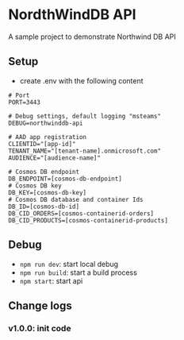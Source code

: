 # NordthWindDB API

A sample project to demonstrate Northwind DB API


## Setup
* create .env with the following content
```
# Port
PORT=3443

# Debug settings, default logging "msteams"
DEBUG=northwinddb-api

# AAD app registration
CLIENTID="[app-id]"
TENANT_NAME="[tenant-name].onmicrosoft.com"
AUDIENCE="[audience-name]"

# Cosmos DB endpoint
DB_ENDPOINT=[cosmos-db-endpoint]
# Cosmos DB key
DB_KEY=[cosmos-db-key]
# Cosmos DB database and container Ids
DB_ID=[cosmos-db-id]
DB_CID_ORDERS=[cosmos-containerid-orders]
DB_CID_PRODUCTS=[cosmos-containerid-products]

```

## Debug
* ```npm run dev```: start local debug
* ```npm run build```: start a build process
* ```npm start```: start api

## Change logs
### v1.0.0: init code
